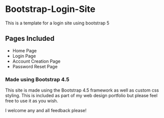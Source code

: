 # Bootstrap-Login-Site
This is a template for a login site using bootstrap 5

## Pages Included
- Home Page
- Login Page
- Account Creation Page
- Password Reset Page

### Made using Bootstrap 4.5
This site is made using the Bootstrap 4.5 framework as well as custom css styling. This is included as part of my web design portfolio but please feel free to use it as you wish.

I welcome any and all feedback please!
